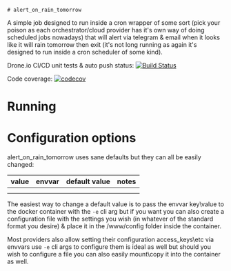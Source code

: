     # alert_on_rain_tomorrow

A simple job designed to run inside a cron wrapper of some sort (pick your poison as each orchestrator/cloud provider has it's own way of doing scheduled jobs nowadays) that will alert via telegram & email when it looks like it will rain tomorrow then exit (it's not long running as again it's designed to run inside a cron scheduler of some kind).

Drone.io CI/CD unit tests & auto push status: [![Build Status](https://cloud.drone.io/api/badges/naorlivne/alert_on_rain_tomorrow/status.svg)](https://cloud.drone.io/naorlivne/alert_on_rain_tommrrow)

Code coverage: [![codecov](https://codecov.io/gh/naorlivne/alert_on_rain_tomorrow/branch/master/graph/badge.svg)](https://codecov.io/gh/naorlivne/alert_on_rain_tommrrow)

# Running



# Configuration options

alert_on_rain_tomorrow uses sane defaults but they can all be easily changed:

| value                  | envvar                 | default value          | notes                                                                                                  |
|------------------------|------------------------|------------------------|--------------------------------------------------------------------------------------------------------|
|                        |                        |                        |                                                                                                        |
|                        |                        |                        |                                                                                                        |


The easiest way to change a default value is to pass the envvar key\value to the docker container with the `-e` cli arg but if you want you can also create a configuration file with the settings you wish (in whatever of the standard format you desire) & place it in the /www/config folder inside the container.

Most providers also allow setting their configuration access_keys\etc via envvars use `-e` cli args to configure them is ideal as well but should you wish to configure a file you can also easily mount\copy it into the container as well.

